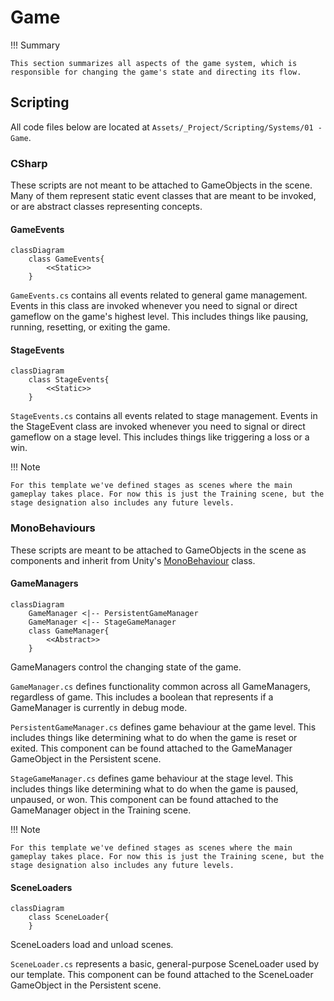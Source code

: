 # Game

!!! Summary

    This section summarizes all aspects of the game system, which is responsible for changing the game's state and directing its flow.

## Scripting

All code files below are located at `Assets/_Project/Scripting/Systems/01 - Game`.

### CSharp

These scripts are not meant to be attached to GameObjects in the scene. Many of them represent static event classes that are meant to be invoked, or are abstract classes representing concepts.

#### GameEvents

``` mermaid
classDiagram
    class GameEvents{
        <<Static>>
    }
```

`GameEvents.cs` contains all events related to general game management. Events in this class are invoked whenever you need to signal or direct gameflow on the game's highest level. This includes things like pausing, running, resetting, or exiting the game.

#### StageEvents

``` mermaid
classDiagram
    class StageEvents{
        <<Static>>
    }
```

`StageEvents.cs` contains all events related to stage management. Events in the StageEvent class are invoked whenever you need to signal or direct gameflow on a stage level. This includes things like triggering a loss or a win.

!!! Note

    For this template we've defined stages as scenes where the main gameplay takes place. For now this is just the Training scene, but the stage designation also includes any future levels.

### MonoBehaviours

These scripts are meant to be attached to GameObjects in the scene as components and inherit from Unity's [MonoBehaviour](https://docs.unity3d.com/6000.0/Documentation/Manual/class-MonoBehaviour.html) class.

#### GameManagers

``` mermaid
classDiagram
    GameManager <|-- PersistentGameManager
    GameManager <|-- StageGameManager
    class GameManager{
        <<Abstract>>
    }
```

GameManagers control the changing state of the game.

`GameManager.cs` defines functionality common across all GameManagers, regardless of game. This includes a boolean that represents if a GameManager is currently in debug mode.

`PersistentGameManager.cs` defines game behaviour at the game level. This includes things like determining what to do when the game is reset or exited. This component can be found attached to the GameManager GameObject in the Persistent scene.

`StageGameManager.cs` defines game behaviour at the stage level. This includes things like determining what to do when the game is paused, unpaused, or won. This component can be found attached to the GameManager object in the Training scene.

!!! Note

    For this template we've defined stages as scenes where the main gameplay takes place. For now this is just the Training scene, but the stage designation also includes any future levels.

#### SceneLoaders

``` mermaid
classDiagram
    class SceneLoader{
    }
```

SceneLoaders load and unload scenes.

`SceneLoader.cs` represents a basic, general-purpose SceneLoader used by our template. This component can be found attached to the SceneLoader GameObject in the Persistent scene.